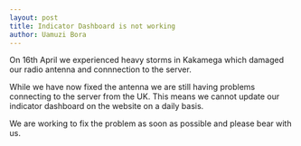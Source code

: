 ```yaml
---
layout: post
title: Indicator Dashboard is not working
author: Uamuzi Bora
---
```


On 16th April we experienced heavy storms in Kakamega which damaged our radio antenna and connnection to the server. 

While we have now fixed the antenna we are still having problems connecting to the server from the UK. This means we cannot update our indicator dashboard on the website on a daily basis.

We are working to fix the problem as soon as possible and please bear with us.





